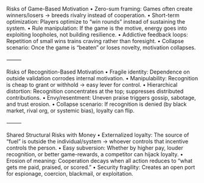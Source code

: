 Risks of Game-Based Motivation
	•	Zero-sum framing: Games often create winners/losers → breeds rivalry instead of cooperation.
	•	Short-term optimization: Players optimize to “win rounds” instead of sustaining the system.
	•	Rule manipulation: If the game is the motive, energy goes into exploiting loopholes, not building resilience.
	•	Addictive feedback loops: Repetition of small wins trains craving rather than foresight.
	•	Collapse scenario: Once the game is “beaten” or loses novelty, motivation collapses.

⸻

Risks of Recognition-Based Motivation
	•	Fragile identity: Dependence on outside validation corrodes internal motivation.
	•	Manipulability: Recognition is cheap to grant or withhold → easy lever for control.
	•	Hierarchical distortion: Recognition concentrates at the top; suppresses distributed contributions.
	•	Envy/resentment: Uneven praise triggers gossip, sabotage, and trust erosion.
	•	Collapse scenario: If recognition is denied (by black market, rival org, or systemic bias), loyalty can flip.

⸻

Shared Structural Risks with Money
	•	Externalized loyalty: The source of “fuel” is outside the individual/system → whoever controls that incentive controls the person.
	•	Easy subversion: Whether by higher pay, louder recognition, or better game-rewards, a competitor can hijack loyalty.
	•	Erosion of meaning: Cooperation decays when all action reduces to “what gets me paid, praised, or scored.”
	•	Security fragility: Creates an open port for espionage, coercion, blackmail, or exploitation.
